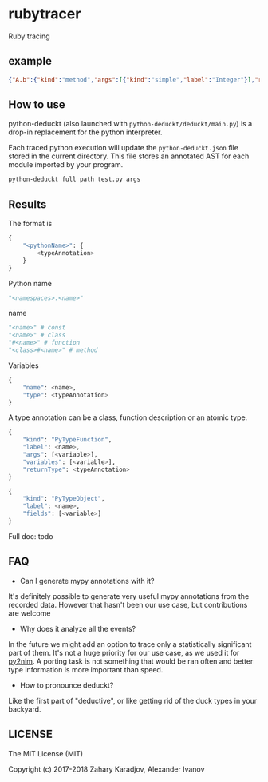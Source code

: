 
# rubytracer

Ruby tracing

## example

```json
{"A.b":{"kind":"method","args":[{"kind":"simple","label":"Integer"}],"return_type":{"kind":"simple","label":"NilClass"}},"Love.b":{"kind":"method","args":[{"kind":"simple","label":"String"}],"return_type":{"kind":"simple","label":"NilClass"}}}
```

## How to use

python-deduckt (also launched with `python-deduckt/deduckt/main.py`) is a drop-in
replacement for the python interpreter. 

Each traced python execution will update the `python-deduckt.json` file stored in
the current directory. This file stores an annotated AST for each module imported
by your program.

```bash
python-deduckt full path test.py args
```

## Results

The format is

```python
{
    "<pythonName>": {
        <typeAnnotation>
    }
}
```

Python name

```python
"<namespaces>.<name>"
```

name

```python
"<name>" # const
"<name>" # class
"#<name>" # function
"<class>#<name>" # method
```

Variables 

```python
{
    "name": <name>,
    "type": <typeAnnotation>
}
```

A type annotation can be a class, function description or an atomic type.


```python
{
    "kind": "PyTypeFunction",
    "label": <name>,
    "args": [<variable>],
    "variables": [<variable>],
    "returnType": <typeAnnotation>
}
```

```python
{
    "kind": "PyTypeObject",
    "label": <name>,
    "fields": [<variable>]
}
```

Full doc: todo

## FAQ

* Can I generate mypy annotations with it?

It's definitely possible to generate very useful mypy annotations from the recorded data.
However that hasn't been our use case, but contributions are welcome

* Why does it analyze all the events?

In the future we might add an option to trace only a statistically significant part of them.
It's not a huge priority for our use case, as we used it for [py2nim](https://github.com/metacraft-labs/py2nim).
A porting task is not something that would be ran often and better type information is more important than speed.

* How to pronounce deduckt?

Like the first part of "deductive", or like getting rid of the duck types in your backyard. 

## LICENSE

The MIT License (MIT)

Copyright (c) 2017-2018 Zahary Karadjov, Alexander Ivanov

